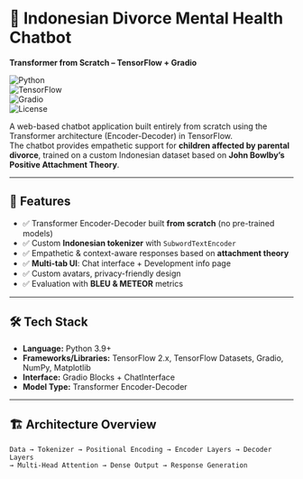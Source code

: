 # 🧠 Indonesian Divorce Mental Health Chatbot
**Transformer from Scratch – TensorFlow + Gradio**

![Python](https://img.shields.io/badge/Python-3.9+-blue.svg)  
![TensorFlow](https://img.shields.io/badge/TensorFlow-2.x-orange.svg)  
![Gradio](https://img.shields.io/badge/Gradio-Web%20UI-green.svg)  
![License](https://img.shields.io/badge/License-MIT-lightgrey.svg)  

A web-based chatbot application built entirely from scratch using the Transformer architecture (Encoder-Decoder) in TensorFlow.  
The chatbot provides empathetic support for **children affected by parental divorce**, trained on a custom Indonesian dataset based on **John Bowlby’s Positive Attachment Theory**.

---

## 📌 Features
- ✅ Transformer Encoder-Decoder built **from scratch** (no pre-trained models)
- ✅ Custom **Indonesian tokenizer** with `SubwordTextEncoder`
- ✅ Empathetic & context-aware responses based on **attachment theory**
- ✅ **Multi-tab UI**: Chat interface + Development info page
- ✅ Custom avatars, privacy-friendly design
- ✅ Evaluation with **BLEU & METEOR** metrics

---

## 🛠 Tech Stack
- **Language:** Python 3.9+
- **Frameworks/Libraries:** TensorFlow 2.x, TensorFlow Datasets, Gradio, NumPy, Matplotlib
- **Interface:** Gradio Blocks + ChatInterface
- **Model Type:** Transformer Encoder-Decoder

---

## 🏗 Architecture Overview
```text
Data → Tokenizer → Positional Encoding → Encoder Layers → Decoder Layers
→ Multi-Head Attention → Dense Output → Response Generation
